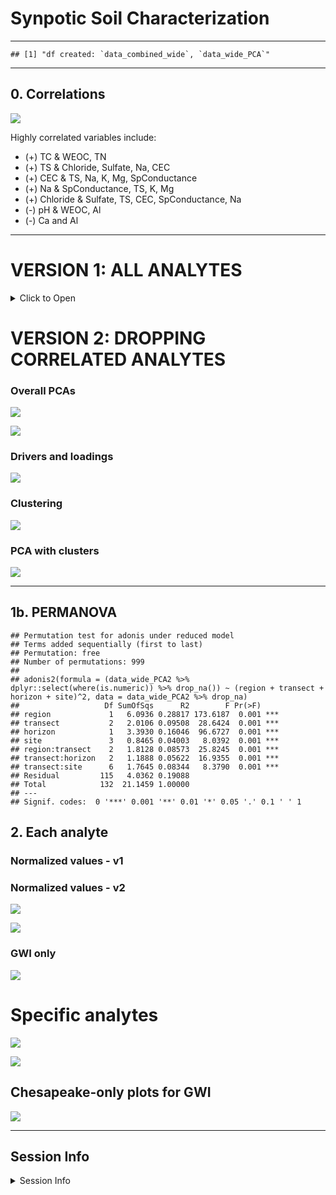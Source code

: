 Synpotic Soil Characterization
================

------------------------------------------------------------------------

    ## [1] "df created: `data_combined_wide`, `data_wide_PCA`"

------------------------------------------------------------------------

## 0. Correlations

![](manuscript_figures_files/figure-gfm/gg_corr-1.png)<!-- -->

Highly correlated variables include:

- (+) TC & WEOC, TN
- (+) TS & Chloride, Sulfate, Na, CEC
- (+) CEC & TS, Na, K, Mg, SpConductance
- (+) Na & SpConductance, TS, K, Mg
- (+) Chloride & Sulfate, TS, CEC, SpConductance, Na
- (-) pH & WEOC, Al
- (-) Ca and Al

------------------------------------------------------------------------

# VERSION 1: ALL ANALYTES

<details>
<summary>
Click to Open
</summary>

## 1. PCAs

------------------------------------------------------------------------

### Overall PCAs

![](manuscript_figures_files/figure-gfm/pca_gg-1.png)<!-- -->

![](manuscript_figures_files/figure-gfm/pca_gg_regions-1.png)<!-- -->

### Drivers and loadings

![](manuscript_figures_files/figure-gfm/pc_gg-1.png)<!-- -->

### Clustering

![](manuscript_figures_files/figure-gfm/cluster_gg-1.png)<!-- -->

### PCA with clusters

![](manuscript_figures_files/figure-gfm/cluster_pca-1.png)<!-- -->

------------------------------------------------------------------------

## 1b. PERMANOVA

    ## Permutation test for adonis under reduced model
    ## Terms added sequentially (first to last)
    ## Permutation: free
    ## Number of permutations: 999
    ## 
    ## adonis2(formula = (data_wide_PCA %>% dplyr::select(where(is.numeric)) %>% drop_na()) ~ (region + transect + horizon + site)^2, data = data_wide_PCA %>% drop_na)
    ##                   Df SumOfSqs      R2        F Pr(>F)    
    ## region             1   6.4742 0.31664 202.8724  0.001 ***
    ## transect           2   1.9274 0.09427  30.1983  0.001 ***
    ## horizon            1   3.2216 0.15756 100.9508  0.001 ***
    ## site               3   0.8066 0.03945   8.4249  0.001 ***
    ## region:transect    2   1.7024 0.08326  26.6726  0.001 ***
    ## transect:horizon   2   1.2432 0.06080  19.4786  0.001 ***
    ## transect:site      6   1.4648 0.07164   7.6498  0.001 ***
    ## Residual         113   3.6062 0.17637                    
    ## Total            130  20.4464 1.00000                    
    ## ---
    ## Signif. codes:  0 '***' 0.001 '**' 0.01 '*' 0.05 '.' 0.1 ' ' 1

## 2. Each analyte

### Normalized values - v1

![](manuscript_figures_files/figure-gfm/scaled_gg1-1.png)<!-- -->

### Normalized values - v2

![](manuscript_figures_files/figure-gfm/scaled_gg2-1.png)<!-- -->

![](manuscript_figures_files/figure-gfm/scaled_gg2_split-1.png)<!-- -->

### GWI only

![](manuscript_figures_files/figure-gfm/scaled_gg2_gwi-1.png)<!-- -->

</details>

# VERSION 2: DROPPING CORRELATED ANALYTES

### Overall PCAs

![](manuscript_figures_files/figure-gfm/v2-pca_gg-1.png)<!-- -->

![](manuscript_figures_files/figure-gfm/v2-pca_gg_regions-1.png)<!-- -->

### Drivers and loadings

![](manuscript_figures_files/figure-gfm/v2-pc_gg-1.png)<!-- -->

### Clustering

![](manuscript_figures_files/figure-gfm/v2-cluster_gg-1.png)<!-- -->

### PCA with clusters

![](manuscript_figures_files/figure-gfm/v2-cluster_pca-1.png)<!-- -->

------------------------------------------------------------------------

## 1b. PERMANOVA

    ## Permutation test for adonis under reduced model
    ## Terms added sequentially (first to last)
    ## Permutation: free
    ## Number of permutations: 999
    ## 
    ## adonis2(formula = (data_wide_PCA2 %>% dplyr::select(where(is.numeric)) %>% drop_na()) ~ (region + transect + horizon + site)^2, data = data_wide_PCA2 %>% drop_na)
    ##                   Df SumOfSqs      R2        F Pr(>F)    
    ## region             1   6.0936 0.28817 173.6187  0.001 ***
    ## transect           2   2.0106 0.09508  28.6424  0.001 ***
    ## horizon            1   3.3930 0.16046  96.6727  0.001 ***
    ## site               3   0.8465 0.04003   8.0392  0.001 ***
    ## region:transect    2   1.8128 0.08573  25.8245  0.001 ***
    ## transect:horizon   2   1.1888 0.05622  16.9355  0.001 ***
    ## transect:site      6   1.7645 0.08344   8.3790  0.001 ***
    ## Residual         115   4.0362 0.19088                    
    ## Total            132  21.1459 1.00000                    
    ## ---
    ## Signif. codes:  0 '***' 0.001 '**' 0.01 '*' 0.05 '.' 0.1 ' ' 1

## 2. Each analyte

### Normalized values - v1

### Normalized values - v2

![](manuscript_figures_files/figure-gfm/v2-scaled_gg2-1.png)<!-- -->

![](manuscript_figures_files/figure-gfm/v2-scaled_gg2_split-1.png)<!-- -->

### GWI only

![](manuscript_figures_files/figure-gfm/v2-scaled_gg2_gwi-1.png)<!-- -->

# Specific analytes

![](manuscript_figures_files/figure-gfm/analytesx-3-1.png)<!-- -->

![](manuscript_figures_files/figure-gfm/analytesx-4-1.png)<!-- -->

## Chesapeake-only plots for GWI

![](manuscript_figures_files/figure-gfm/analytes-gwi-1.png)<!-- -->

------------------------------------------------------------------------

## Session Info

<details>
<summary>
Session Info
</summary>

Date run: 2024-10-31

    ## R version 4.2.1 (2022-06-23)
    ## Platform: x86_64-apple-darwin17.0 (64-bit)
    ## Running under: macOS Big Sur ... 10.16
    ## 
    ## Matrix products: default
    ## BLAS:   /Library/Frameworks/R.framework/Versions/4.2/Resources/lib/libRblas.0.dylib
    ## LAPACK: /Library/Frameworks/R.framework/Versions/4.2/Resources/lib/libRlapack.dylib
    ## 
    ## locale:
    ## [1] en_US.UTF-8/en_US.UTF-8/en_US.UTF-8/C/en_US.UTF-8/en_US.UTF-8
    ## 
    ## attached base packages:
    ## [1] stats     graphics  grDevices utils     datasets  methods   base     
    ## 
    ## other attached packages:
    ##  [1] multcomp_1.4-25     TH.data_1.1-1       MASS_7.3-60        
    ##  [4] survival_3.3-1      mvtnorm_1.1-3       ggh4x_0.2.8.9000   
    ##  [7] vegan_2.6-4         lattice_0.20-45     permute_0.9-7      
    ## [10] ggConvexHull_0.1.0  factoextra_1.0.7    ggbiplot_0.55      
    ## [13] googlesheets4_1.0.1 soilpalettes_0.1.0  PNWColors_0.1.0    
    ## [16] magrittr_2.0.3      lubridate_1.9.2     forcats_1.0.0      
    ## [19] stringr_1.5.0       dplyr_1.1.4         purrr_1.0.2        
    ## [22] readr_2.1.4         tidyr_1.3.1         tibble_3.2.1       
    ## [25] ggplot2_3.5.1       tidyverse_2.0.0    
    ## 
    ## loaded via a namespace (and not attached):
    ##  [1] nlme_3.1-160      fs_1.5.2          targets_0.14.0    tools_4.2.1      
    ##  [5] backports_1.4.1   utf8_1.2.2        R6_2.5.1          mgcv_1.8-40      
    ##  [9] colorspace_2.0-3  withr_2.5.0       tidyselect_1.2.0  processx_3.7.0   
    ## [13] compiler_4.2.1    cli_3.6.3         sandwich_3.0-2    labeling_0.4.2   
    ## [17] scales_1.3.0      callr_3.7.2       digest_0.6.29     minqa_1.2.4      
    ## [21] rmarkdown_2.21    pkgconfig_2.0.3   htmltools_0.5.7   lme4_1.1-31      
    ## [25] fastmap_1.1.0     highr_0.9         rlang_1.1.4.9000  rstudioapi_0.16.0
    ## [29] farver_2.1.1      generics_0.1.3    zoo_1.8-11        car_3.1-0        
    ## [33] Matrix_1.5-1      Rcpp_1.0.11       munsell_0.5.0     fansi_1.0.3      
    ## [37] abind_1.4-5       lifecycle_1.0.3   stringi_1.7.8     yaml_2.3.5       
    ## [41] carData_3.0-5     plyr_1.8.7        grid_4.2.1        parallel_4.2.1   
    ## [45] ggrepel_0.9.3     cowplot_1.1.1     splines_4.2.1     hms_1.1.2        
    ## [49] knitr_1.42        ps_1.7.1          pillar_1.9.0      igraph_1.5.1     
    ## [53] ggpubr_0.6.0      boot_1.3-28       ggsignif_0.6.4    base64url_1.4    
    ## [57] reshape2_1.4.4    codetools_0.2-18  glue_1.6.2        evaluate_0.16    
    ## [61] data.table_1.14.4 nloptr_2.0.3      vctrs_0.6.5       tzdb_0.4.0       
    ## [65] cellranger_1.1.0  gtable_0.3.0      xfun_0.42         broom_1.0.6      
    ## [69] rstatix_0.7.2     ggcorrplot_0.1.4  googledrive_2.0.0 gargle_1.2.0     
    ## [73] cluster_2.1.3     timechange_0.2.0  ellipsis_0.3.2

</details>
